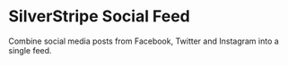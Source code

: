# SilverStripe Social Feed
Combine social media posts from Facebook, Twitter and Instagram into a single feed.


